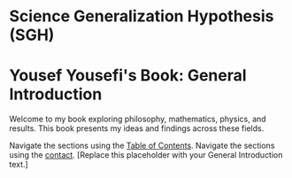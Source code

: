 # Science Generalization Hypothesis (SGH)
# Yousef Yousefi's Book: General Introduction

Welcome to my book exploring philosophy, mathematics, physics, and results. This book presents my ideas and findings across these fields.

Navigate the sections using the [Table of Contents](SUMMARY.md).
Navigate the sections using the [contact](contact.md).
[Replace this placeholder with your General Introduction text.]
